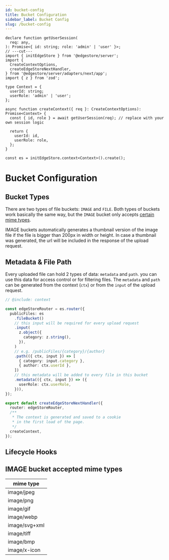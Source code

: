 ```yaml
---
id: bucket-config
title: Bucket Configuration
sidebar_label: Bucket Config
slug: /bucket-config
---
```


``` twoslash include context
declare function getUserSession(
  req: any,
): Promise<{ id: string; role: 'admin' | 'user' }>;
// ---cut---
import { initEdgeStore } from '@edgestore/server';
import {
  CreateContextOptions,
  createEdgeStoreNextHandler,
} from '@edgestore/server/adapters/next/app';
import { z } from 'zod';

type Context = {
  userId: string;
  userRole: 'admin' | 'user';
};

async function createContext({ req }: CreateContextOptions): Promise<Context> {
  const { id, role } = await getUserSession(req); // replace with your own session logic

  return {
    userId: id,
    userRole: role,
  };
}

const es = initEdgeStore.context<Context>().create();
```

# Bucket Configuration

## Bucket Types

There are two types of file buckets: `IMAGE` and `FILE`. Both types of buckets work basically the same way, but the `IMAGE` bucket only accepts [certain mime types](#image-bucket-accepted-mime-types).

IMAGE buckets automatically generates a thumbnail version of the image file if the file is bigger than 200px in width or height. In case a thumbnail was generated, the url will be included in the response of the upload request.

## Metadata & File Path

Every uploaded file can hold 2 types of data: `metadata` and `path`. you can use this data for access control or for filtering files. The `metadata` and `path` can be generated from the context (`ctx`) or from the `input` of the upload request.

```ts twoslash
// @include: context

const edgeStoreRouter = es.router({
  publicFiles: es
    .fileBucket()
    // this input will be required for every upload request
    .input(
      z.object({
        category: z.string(),
      }),
    )
    // e.g. /publicFiles/{category}/{author}
    .path(({ ctx, input }) => [
      { category: input.category },
      { author: ctx.userId },
    ])
    // this metadata will be added to every file in this bucket
    .metadata(({ ctx, input }) => ({
      userRole: ctx.userRole,
    })),
});

export default createEdgeStoreNextHandler({
  router: edgeStoreRouter,
  /**
   * The context is generated and saved to a cookie
   * in the first load of the page.
   */
  createContext,
});
```

## Lifecycle Hooks



## IMAGE bucket accepted mime types

| mime type |
| --- |
| image/jpeg |
| image/png |
| image/gif |
| image/webp |
| image/svg+xml |
| image/tiff |
| image/bmp |
| image/x-icon |